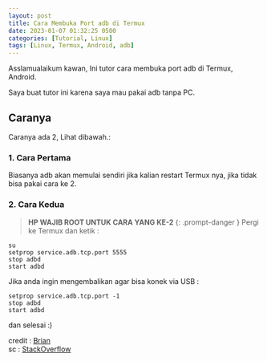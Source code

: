 ```yaml
---
layout: post
title: Cara Membuka Port adb di Termux
date: 2023-01-07 01:32:25 0500
categories: [Tutorial, Linux]
tags: [Linux, Termux, Android, adb]
---
```


Asslamualaikum kawan, Ini tutor cara membuka port adb di Termux, Android.

Saya buat tutor ini karena saya mau pakai adb tanpa PC.

## Caranya
Caranya ada 2, Lihat dibawah.:

### 1. Cara Pertama
Biasanya adb akan memulai sendiri jika kalian restart Termux nya, jika tidak bisa pakai cara ke 2.

### 2. Cara Kedua
>**HP WAJIB ROOT UNTUK CARA YANG KE-2**
{: .prompt-danger }
Pergi ke Termux dan ketik :
```terminal
su
setprop service.adb.tcp.port 5555
stop adbd
start adbd
```
Jika anda ingin mengembalikan agar bisa konek via USB :
```terminal
setprop service.adb.tcp.port -1
stop adbd
start adbd
```
dan selesai :)

credit : [Brian](https://stackoverflow.com/users/251050/brian)<br>
sc : [StackOverflow](https://stackoverflow.com/a/3623727/15596956)
